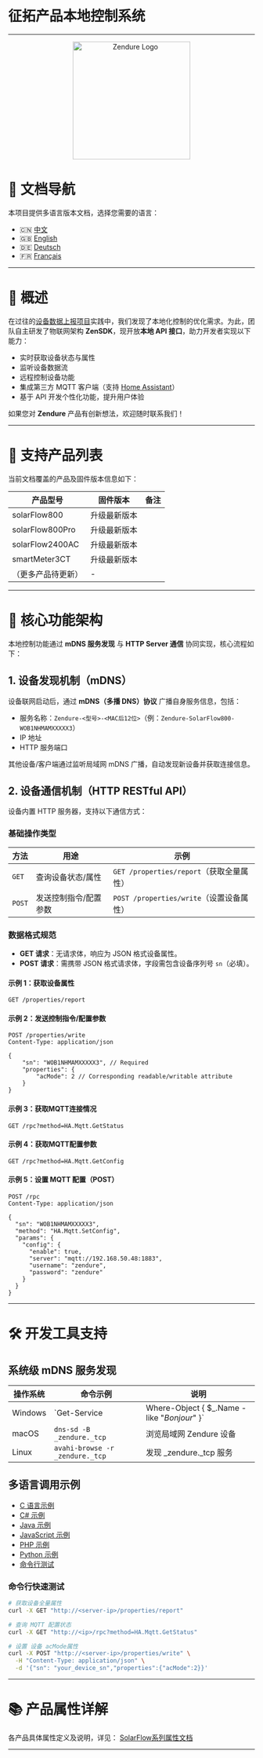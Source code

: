 <!--
 * @Author: dav1d wei.liu@zendure.com
 * @Date: 2025-03-04 14:39:17
 * @LastEditors: dav1d wei.liu@zendure.com
 * @LastEditTime: 2025-07-30 19:24:24
 * @FilePath: /zenSDK/docs/zh.md
 * @Description: 征拓产品本地控制系统技术文档（v1.0.0）
 * 
 * Copyright (c) 2025 by Zendure, All Rights Reserved. 
-->

# 征拓产品本地控制系统

---

<p align="center">
  <img src="https://zendure.com/cdn/shop/files/zendure-logo-infinity-charge_240x.png?v=1717728038" alt="Zendure Logo" width="240">
</p>

# 📖 文档导航

本项目提供多语言版本文档，选择您需要的语言：

- 🇨🇳 [中文](./zh.md)
- 🇬🇧 [English](../README.md)
- 🇩🇪 [Deutsch](./de.md)
- 🇫🇷 [Français](./fr.md)

---

# 🌟 概述

在过往的[设备数据上报项目](https://github.com/Zendure/developer-device-data-report)实践中，我们发现了本地化控制的优化需求。为此，团队自主研发了物联网架构 **ZenSDK**，现开放**本地 API 接口**，助力开发者实现以下能力：

- 实时获取设备状态与属性
- 监听设备数据流
- 远程控制设备功能
- 集成第三方 MQTT 客户端（支持 [Home Assistant](https://www.home-assistant.io/integrations/mqtt/)）
- 基于 API 开发个性化功能，提升用户体验

如果您对 **Zendure** 产品有创新想法，欢迎随时联系我们！

---

# 📌 支持产品列表

当前文档覆盖的产品及固件版本信息如下：

| 产品型号           | 固件版本     | 备注 |
| ------------------ | ------------ | ---- |
| solarFlow800       | 升级最新版本 |      |
| solarFlow800Pro    | 升级最新版本 |      |
| solarFlow2400AC    | 升级最新版本 |      |
| smartMeter3CT      | 升级最新版本 |      |
| （更多产品待更新） | -            |      |

---

# 🚀 核心功能架构

本地控制功能通过 **mDNS 服务发现** 与 **HTTP Server 通信** 协同实现，核心流程如下：

## 1. 设备发现机制（mDNS）

设备联网启动后，通过 **mDNS（多播 DNS）协议** 广播自身服务信息，包括：

- 服务名称：`Zendure-<型号>-<MAC后12位>`（例：`Zendure-SolarFlow800-WOB1NHMAMXXXXX3`）
- IP 地址
- HTTP 服务端口

其他设备/客户端通过监听局域网 mDNS 广播，自动发现新设备并获取连接信息。

## 2. 设备通信机制（HTTP RESTful API）

设备内置 HTTP 服务器，支持以下通信方式：

### 基础操作类型

| 方法     | 用途                  | 示例                                       |
| -------- | --------------------- | ------------------------------------------ |
| `GET`  | 查询设备状态/属性     | `GET /properties/report`（获取全量属性） |
| `POST` | 发送控制指令/配置参数 | `POST /properties/write`（设置设备属性） |

### 数据格式规范

- **GET 请求**：无请求体，响应为 JSON 格式设备属性。
- **POST 请求**：需携带 JSON 格式请求体，字段需包含设备序列号 `sn`（必填）。

#### 示例 1：获取设备属性

```http
GET /properties/report
```

#### 示例 2：发送控制指令/配置参数

```http
POST /properties/write
Content-Type: application/json

{
    "sn": "WOB1NHMAMXXXXX3", // Required
    "properties": {
        "acMode": 2 // Corresponding readable/writable attribute
    }
}
```

#### 示例 3：获取MQTT连接情况

```http
GET /rpc?method=HA.Mqtt.GetStatus
```

#### 示例 4：获取MQTT配置参数

```http
GET /rpc?method=HA.Mqtt.GetConfig
```

#### 示例 5：设置 MQTT 配置（POST）

```http
POST /rpc
Content-Type: application/json

{
  "sn": "WOB1NHMAMXXXXX3",
  "method": "HA.Mqtt.SetConfig",
  "params": {
    "config": {
      "enable": true,
      "server": "mqtt://192.168.50.48:1883",
      "username": "zendure",
      "password": "zendure"
    }
  }
}
```

---

# 🛠️ 开发工具支持

## 系统级 mDNS 服务发现

| 操作系统 | 命令示例                          | 说明                                          |
| -------- | --------------------------------- | --------------------------------------------- |
| Windows  | `Get-Service                      | Where-Object { $_.Name -like "*Bonjour*" }` |
| macOS    | `dns-sd -B _zendure._tcp`       | 浏览局域网 Zendure 设备                       |
| Linux    | `avahi-browse -r _zendure._tcp` | 发现 _zendure._tcp 服务                       |

## 多语言调用示例

- [C 语言示例](../examples/C/demo.c)
- [C# 示例](../examples/C%23/demo.cs)
- [Java 示例](../examples/Java/demo.java)
- [JavaScript 示例](../examples/JavaScript/demo.js)
- [PHP 示例](../examples/PHP/demo.php)
- [Python 示例](../examples/Python/demo.py)
- [命令行测试](#命令行快速测试)

### 命令行快速测试

```bash
# 获取设备全量属性
curl -X GET "http://<server-ip>/properties/report"

# 查询 MQTT 配置状态
curl -X GET "http://<ip>/rpc?method=HA.Mqtt.GetStatus"

# 设置 设备 acMode属性
curl -X POST "http://<server-ip>/properties/write" \
  -H "Content-Type: application/json" \
  -d '{"sn": "your_device_sn","properties":{"acMode":2}}'
```

---

# 📚 产品属性详解

各产品具体属性定义及说明，详见：
[SolarFlow系列属性文档](./zh_properties.md)

---

